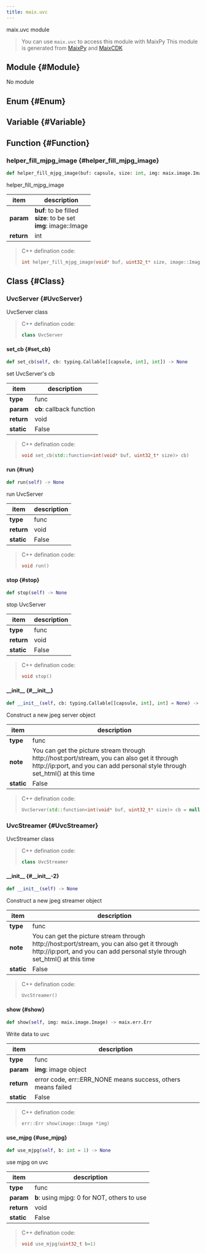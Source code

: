 ```yaml
---
title: maix.uvc
---
```


maix.uvc module


> You can use `maix.uvc` to access this module with MaixPy
> This module is generated from [MaixPy](https://github.com/sipeed/MaixPy) and [MaixCDK](https://github.com/sipeed/MaixCDK)

## Module {#Module}

No module


## Enum {#Enum}



## Variable {#Variable}



## Function {#Function}

### helper\_fill\_mjpg\_image {#helper\_fill\_mjpg\_image}

```python
def helper_fill_mjpg_image(buf: capsule, size: int, img: maix.image.Image) -> int
```
helper_fill_mjpg_image

| item | description |
| --- | --- |
| **param** | **buf**: to be filled<br>**size**: to be set<br>**img**: image::Image<br>|
| **return** | int |

> C++ defination code:
> ```cpp
> int helper_fill_mjpg_image(void* buf, uint32_t* size, image::Image *img)
> ```


## Class {#Class}

### UvcServer {#UvcServer}

UvcServer class


> C++ defination code:
> ```cpp
> class UvcServer
> ```

#### set\_cb {#set\_cb}

```python
def set_cb(self, cb: typing.Callable[[capsule, int], int]) -> None
```
set UvcServer's cb

| item | description |
| --- | --- |
| **type** | func |
| **param** | **cb**: callback function<br>|
| **return** | void |
| **static** | False |

> C++ defination code:
> ```cpp
> void set_cb(std::function<int(void* buf, uint32_t* size)> cb)
> ```
#### run {#run}

```python
def run(self) -> None
```
run UvcServer

| item | description |
| --- | --- |
| **type** | func |
| **return** | void |
| **static** | False |

> C++ defination code:
> ```cpp
> void run()
> ```
#### stop {#stop}

```python
def stop(self) -> None
```
stop UvcServer

| item | description |
| --- | --- |
| **type** | func |
| **return** | void |
| **static** | False |

> C++ defination code:
> ```cpp
> void stop()
> ```
#### \_\_init\_\_ {#\_\_init\_\_}

```python
def __init__(self, cb: typing.Callable[[capsule, int], int] = None) -> None
```
Construct a new jpeg server object

| item | description |
| --- | --- |
| **type** | func |
| **note** | You can get the picture stream through http://host:port/stream, you can also get it through http://ip:port, and you can add personal style through set_html() at this time |
| **static** | False |

> C++ defination code:
> ```cpp
> UvcServer(std::function<int(void* buf, uint32_t* size)> cb = nullptr)
> ```
### UvcStreamer {#UvcStreamer}

UvcStreamer class


> C++ defination code:
> ```cpp
> class UvcStreamer
> ```

#### \_\_init\_\_ {#\_\_init\_\_-2}

```python
def __init__(self) -> None
```
Construct a new jpeg streamer object

| item | description |
| --- | --- |
| **type** | func |
| **note** | You can get the picture stream through http://host:port/stream, you can also get it through http://ip:port, and you can add personal style through set_html() at this time |
| **static** | False |

> C++ defination code:
> ```cpp
> UvcStreamer()
> ```
#### show {#show}

```python
def show(self, img: maix.image.Image) -> maix.err.Err
```
Write data to uvc

| item | description |
| --- | --- |
| **type** | func |
| **param** | **img**: image object<br>|
| **return** | error code, err::ERR_NONE means success, others means failed |
| **static** | False |

> C++ defination code:
> ```cpp
> err::Err show(image::Image *img)
> ```
#### use\_mjpg {#use\_mjpg}

```python
def use_mjpg(self, b: int = 1) -> None
```
use mjpg on uvc

| item | description |
| --- | --- |
| **type** | func |
| **param** | **b**: using mjpg: 0 for NOT, others to use<br>|
| **return** | void |
| **static** | False |

> C++ defination code:
> ```cpp
> void use_mjpg(uint32_t b=1)
> ```

